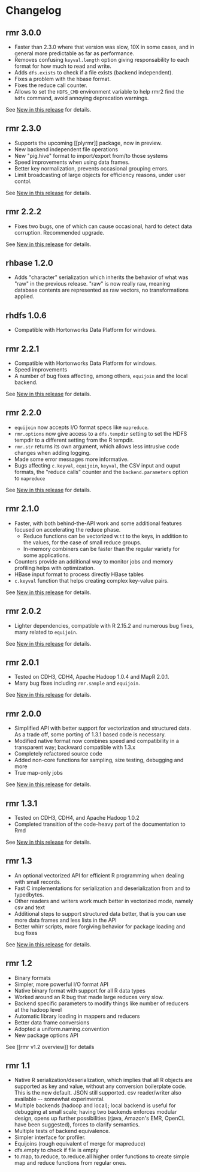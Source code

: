 # Changelog

## rmr 3.0.0

* Faster than 2.3.0 where that version was slow, 10X in some cases, and in general more predictable as far as performance.
* Removes confusing `keyval.length` option giving responsability to each format for how much to read and write.
* Adds `dfs.exists` to check if a file exists (backend independent).
* Fixes a problem with the hbase format.
* Fixes the reduce call counter.
* Allows to set the `HDFS_CMD` environment variable to help rmr2 find the `hdfs` command, avoid annoying deprecation warnings.

See [New in this release](https://github.com/RevolutionAnalytics/rmr2/blob/3.0.0/docs/new-in-this-release.md) for details.

## rmr 2.3.0

* Supports the upcoming [[plyrmr]] package, now in preview.
* New backend independent file operations 
* New "pig.hive" format to import/export from/to those systems
* Speed improvements when using data frames.
* Better key normalization, prevents occasional grouping errors.
* Limit broadcasting of large objects for efficiency reasons, under user contol.

See [New in this release](https://github.com/RevolutionAnalytics/rmr2/blob/2.3.0/docs/new-in-this-release.md) for details.

## rmr 2.2.2

* Fixes two bugs, one of which can cause occasional, hard to detect data corruption. Recommended upgrade.

See [New in this release](https://github.com/RevolutionAnalytics/rmr2/blob/2.2.2/docs/new-in-this-release.md) for details.


## rhbase 1.2.0

* Adds "character" serialization which inherits the behavior of what was "raw" in the previous release. "raw" is now really raw, meaning database contents are represented as raw vectors, no transformations applied.

## rhdfs 1.0.6

* Compatible with Hortonworks Data Platform for windows.

## rmr 2.2.1

* Compatible with Hortonworks Data Platform for windows.
* Speed improvements
* A number of bug fixes affecting, among others, `equijoin` and the local backend.

See [New in this release](https://github.com/RevolutionAnalytics/rmr2/blob/2.2.1/docs/new-in-this-release.md) for details.

## rmr 2.2.0
* `equijoin` now accepts I/O format specs like `mapreduce`.
* `rmr.options` now give access to a `dfs.tempdir` setting to set the HDFS tempdir to a different setting from the R tempdir. 
* `rmr.str` returns its own argument, which allows less intrusive code changes when adding logging.
* Made some error messages more informative.
* Bugs affecting `c.keyval`, `equijoin`, `keyval`, the CSV input and ouput formats, the "reduce calls" counter and the `backend.parameters` option to `mapreduce`

See [New in this release](https://github.com/RevolutionAnalytics/rmr2/blob/2.2.0/docs/new-in-this-release.md) for details.


## rmr 2.1.0
* Faster, with both behind-the-API work and some additional features focused on accelerating the reduce phase. 
  * Reduce functions can be vectorized w.r.t to the keys, in addition to the values, for the case of small reduce groups. 
  * In-memory combiners can be faster than the regular variety for some applications. 
* Counters provide an additional way to monitor jobs and memory profiling helps with optimization. 
* HBase input format to process directly HBase tables 
* `c.keyval` function that helps creating complex key-value pairs. 

See [New in this release](https://github.com/RevolutionAnalytics/rmr2/blob/2.1.0/docs/new-in-this-release.md) for details.

## rmr 2.0.2
* Lighter dependencies, compatible with R 2.15.2 and numerous bug fixes, many related to `equijoin`.

See [New in this release](http://github.com/RevolutionAnalytics/rmr2/blob/rmr-2.0.2/docs/new-in-this-release.md) for details.

## rmr 2.0.1  
* Tested on CDH3, CDH4, Apache Hadoop 1.0.4 and MapR 2.0.1.
* Many bug fixes including `rmr.sample` and `equijoin`.

See [New in this release](http://github.com/RevolutionAnalytics/rmr2/blob/rmr-2.0.1/docs/new-in-this-release.md) for details.

## rmr 2.0.0  
* Simplified API with better support for vectorization and structured data. As a trade off, some porting of 1.3.1 based code is necessary.
* Modified native format now combines speed and compatibility in a transparent way; backward compatible with 1.3.x
* Completely refactored source code
* Added non-core functions for sampling, size testing, debugging and more
* True map-only jobs

See [New in this release](http://github.com/RevolutionAnalytics/rmr2/blob/rmr-2.0.0/docs/new-in-this-release.md) for details.

## rmr 1.3.1

* Tested on CDH3, CDH4, and Apache Hadoop 1.0.2
* Completed transition of the code-heavy part of the documentation to Rmd

See [New in this release](http://github.com/RevolutionAnalytics/RHadoop/blob/66ca069201d6ed73be548136b06b86361b4f82b3/rmr/pkg/docs/new-in-this-release.md) for details.

## rmr 1.3
* An optional vectorized API for efficient R programming when dealing with small records.
* Fast C implementations for serialization and deserialization from and to typedbytes.
* Other readers and writers work much better in vectorized mode, namely csv and text
* Additional steps to support structured data better, that is you can use more data frames and less lists in the API
* Better whirr scripts, more forgiving behavior for package loading and bug fixes

See [New in this release](http://github.com/RevolutionAnalytics/RHadoop/blob/4efbd435aff3d52cfea116b663100baf637035cc/rmr/pkg/docs/new-in-this-release.md) for details.

## rmr 1.2 
* Binary formats
* Simpler, more powerful I/O format API
* Native binary format with support for all R data types
* Worked around an R bug that made large reduces very slow.
* Backend specific parameters to modify things like number of reducers at the hadoop level
* Automatic library loading in mappers and reducers
* Better data frame conversions
* Adopted a uniform.naming.convention
* New package options API

See [[rmr v1.2 overview]] for details
 
## rmr 1.1 

* Native R serialization/deserialization, which implies that all R objects are supported as key and value, without any conversion boilerplate code. This is the new default. JSON still supported. csv reader/writer also available -- somewhat experimental.
* Multiple backends (hadoop and local); local backend is useful for debugging at small scale; having two backends enforces modular design, opens up further possibilities (rjava, Amazon's EMR, OpenCL have been suggested), forces to clarify semantics.
* Multiple tests of backend equivalence.
* Simpler interface for profiler.
* Equijoins (rough equivalent of merge for mapreduce)
* dfs.empty to check if file is empty
* to.map, to.reduce, to.reduce.all higher order functions to create simple map and reduce functions from regular ones.